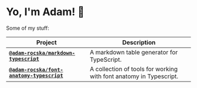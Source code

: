 # Yo, I'm Adam! 👋

Some of my stuff:

| Project                                                                                              | Description                                                        |
| ---------------------------------------------------------------------------------------------------- | ------------------------------------------------------------------ |
| [**`@adam-rocska/markdown-typescript`**](https://github.com/adam-rocska/markdown-table-typescript)   | A markdown table generator for TypeScript.                         |
| [**`@adam-rocska/font-anatomy-typescript`**](https://github.com/adam-rocska/font-anatomy-typescript) | A collection of tools for working with font anatomy in Typescript. |

<!--
**adam-rocska/adam-rocska** is a ✨ _special_ ✨ repository because its `README.md` (this file) appears on your GitHub profile.

Here are some ideas to get you started:

- 🔭 I’m currently working on ...
- 🌱 I’m currently learning ...
- 👯 I’m looking to collaborate on ...
- 🤔 I’m looking for help with ...
- 💬 Ask me about ...
- 📫 How to reach me: ...
- 😄 Pronouns: ...
- ⚡ Fun fact: ...
-->
